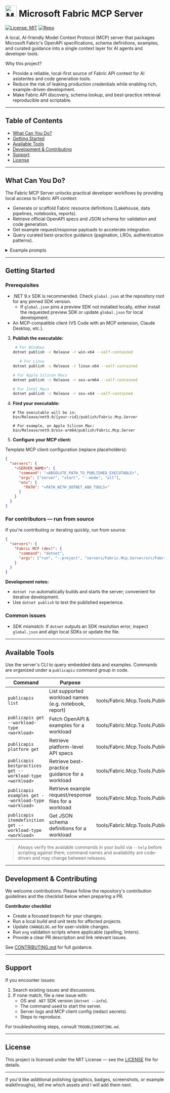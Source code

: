 # <img height="36" width="36" src="https://learn.microsoft.com/fabric/media/fabric-icon.png" alt="Microsoft Fabric Logo" /> Microsoft Fabric MCP Server

[![License: MIT](https://img.shields.io/badge/license-MIT-green.svg)](https://github.com/microsoft/mcp/blob/main/LICENSE)
[![Repo](https://img.shields.io/badge/repo-microsoft/mcp-blue)](https://github.com/microsoft/mcp)

A local, AI-friendly Model Context Protocol (MCP) server that packages Microsoft Fabric's OpenAPI specifications, schema definitions, examples, and curated guidance into a single context layer for AI agents and developer tools.

Why this project?
- Provide a reliable, local-first source of Fabric API context for AI asistentes and code generation tools.
- Reduce the risk of leaking production credentials while enabling rich, example-driven development.
- Make Fabric API discovery, schema lookup, and best-practice retrieval reproducible and scriptable.

---

## Table of Contents
- [What Can You Do?](#what-can-you-do)
- [Getting Started](#getting-started)
- [Available Tools](#available-tools)
- [Development & Contributing](#development--contributing)
- [Support](#support)
- [License](#license)

---

## What Can You Do?
The Fabric MCP Server unlocks practical developer workflows by providing local access to Fabric API context:

- Generate or scaffold Fabric resource definitions (Lakehouse, data pipelines, notebooks, reports).
- Retrieve official OpenAPI specs and JSON schema for validation and code generation.
- Get example request/response payloads to accelerate integration.
- Query curated best-practice guidance (pagination, LROs, authentication patterns).

<details>
<summary>Example prompts</summary>

- "Create a Lakehouse resource definition with a schema that enforces a string column and a datetime column."  
- "Show me the OpenAPI operations for 'notebook' and give a sample creation body."  
- "List recommended retry/backoff behavior for Fabric APIs when rate-limited."

</details>

---

## Getting Started

### Prerequisites
- .NET 9.x SDK is recommended. Check `global.json` at the repository root for any pinned SDK version.
  - If `global.json` pins a preview SDK not installed locally, either install the requested preview SDK or update `global.json` for local development.
- An MCP-compatible client (VS Code with an MCP extension, Claude Desktop, etc.).

3. **Publish the executable:**
   ```bash
    # For Windows
   dotnet publish -c Release -r win-x64 --self-contained
   
      # For Linux
   dotnet publish -c Release -r linux-x64 --self-contained

   # For Apple Silicon Macs
   dotnet publish -c Release -r osx-arm64 --self-contained
   
   # For Intel Macs
   dotnet publish -c Release -r osx-x64 --self-contained

   ```

4. **Find your executable:**
   ```
   # The executable will be in:
   bin/Release/net9.0/{your-rid}/publish/Fabric.Mcp.Server
   
   # For example, on Apple Silicon Mac:
   bin/Release/net9.0/osx-arm64/publish/Fabric.Mcp.Server
   ```

5. **Configure your MCP client:**

Template MCP client configuration (replace placeholders):

```json
{
  "servers": {
    "<SERVER_NAME>": {
      "command": "<ABSOLUTE_PATH_TO_PUBLISHED_EXECUTABLE>",
      "args": ["server", "start", "--mode", "all"],
      "env": {
        "PATH": "<PATH_WITH_DOTNET_AND_TOOLS>"
      }
    }
  }
}
```

### For contributors — run from source
If you're contributing or iterating quickly, run from source:

```json
{
  "servers": {
    "Fabric MCP (dev)": {
      "command": "dotnet",
      "args": ["run", "--project", "servers/Fabric.Mcp.Server/src/Fabric.Mcp.Server.csproj"]
    }
  }
}
```

**Development notes:**
- `dotnet run` automatically builds and starts the server; convenient for iterative development.
- Use `dotnet publish` to test the published experience.

### Common issues
- SDK mismatch: If `dotnet` outputs an SDK resolution error, inspect `global.json` and align local SDKs or update the file.

---

## Available Tools
Use the server's CLI to query embedded data and examples. Commands are organized under a `publicapis` command group in code.

| Command | Purpose | Implementation |
|---|---|---|
| `publicapis list` | List supported workload names (e.g. notebook, report) | tools/Fabric.Mcp.Tools.PublicApi/src/Commands/PublicApis/ListWorkloadsCommand.cs |
| `publicapis get --workload-type <workload>` | Fetch OpenAPI & examples for a workload | tools/Fabric.Mcp.Tools.PublicApi/src/Commands/PublicApis/GetWorkloadApisCommand.cs |
| `publicapis platform get` | Retrieve platform-level API specs | tools/Fabric.Mcp.Tools.PublicApi/src/Commands/PublicApis/GetPlatformApisCommand.cs |
| `publicapis bestpractices get --workload-type <workload>` | Retrieve best-practice guidance for a workload | tools/Fabric.Mcp.Tools.PublicApi/src/Commands/BestPractices/GetBestPracticesCommand.cs |
| `publicapis examples get --workload-type <workload>` | Retrieve example request/response files for a workload | tools/Fabric.Mcp.Tools.PublicApi/src/Commands/BestPractices/GetExamplesCommand.cs |
| `publicapis itemdefinition get --workload-type <workload>` | Get JSON schema definitions for a workload | tools/Fabric.Mcp.Tools.PublicApi/src/Commands/BestPractices/GetWorkloadDefinitionCommand.cs |

> Always verify the available commands in your build via `--help` before scripting against them; command names and availability are code-driven and may change between releases.

---

## Development & Contributing
We welcome contributions. Please follow the repository's contribution guidelines and the checklist below when preparing a PR.

**Contributor checklist**
- Create a focused branch for your changes.
- Run a local build and unit tests for affected projects.
- Update `CHANGELOG.md` for user-visible changes.
- Run `eng` validation scripts where applicable (spelling, linters).
- Provide a clear PR description and link relevant issues.

See [CONTRIBUTING.md](https://github.com/microsoft/mcp/blob/main/CONTRIBUTING.md) for full guidance.

---

## Support
If you encounter issues:
1. Search existing issues and discussions.
2. If none match, file a new issue with:
   - OS and `.NET` SDK version (`dotnet --info`).
   - The command used to start the server.
   - Server logs and MCP client config (redact secrets).
   - Steps to reproduce.

For troubleshooting steps, consult `TROUBLESHOOTING.md`.

---

## License
This project is licensed under the MIT License — see the [LICENSE](https://github.com/microsoft/mcp/blob/main/LICENSE) file for details.

---

If you'd like additional polishing (graphics, badges, screenshots, or example walkthroughs), tell me which assets and I will add them next.